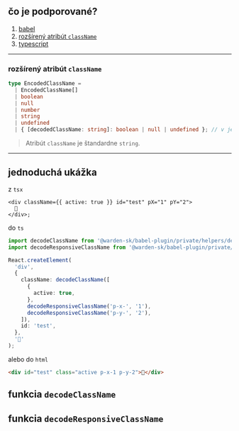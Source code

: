 ## čo je podporované?

1. [babel](./packages/babel-plugin)
1. [rozšírený atribút `className`](#rozšírený-atribút-classname)
1. [typescript](./packages/types)

***

### rozšírený atribút `className`

```ts
type EncodedClassName =
  | EncodedClassName[]
  | boolean
  | null
  | number
  | string
  | undefined
  | { [decodedClassName: string]: boolean | null | undefined }; // v jednoduchej ukážke
```

> Atribút `className` je štandardne `string`.

***

## jednoduchá ukážka

z `tsx`

```tsx
<div className={{ active: true }} id="test" pX="1" pY="2">
  👋
</div>;
```

do `ts`

```ts
import decodeClassName from '@warden-sk/babel-plugin/private/helpers/decodeClassName';
import decodeResponsiveClassName from '@warden-sk/babel-plugin/private/helpers/decodeResponsiveClassName';

React.createElement(
  'div',
  {
    className: decodeClassName([
      {
        active: true,
      },
      decodeResponsiveClassName('p-x-', '1'),
      decodeResponsiveClassName('p-y-', '2'),
    ]),
    id: 'test',
  },
  '👋'
);
```

alebo do `html`

```html
<div id="test" class="active p-x-1 p-y-2">👋</div>
```

## funkcia `decodeClassName`

## funkcia `decodeResponsiveClassName`
